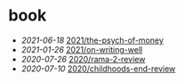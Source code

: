 # book

- *2021-06-18* [2021/the-psych-of-money](./2021/the-psych-of-money)
- *2021-01-26* [2021/on-writing-well](./2021/on-writing-well)
- *2020-07-26* [2020/rama-2-review](./2020/rama-2-review)
- *2020-07-10* [2020/childhoods-end-review](./2020/childhoods-end-review)
